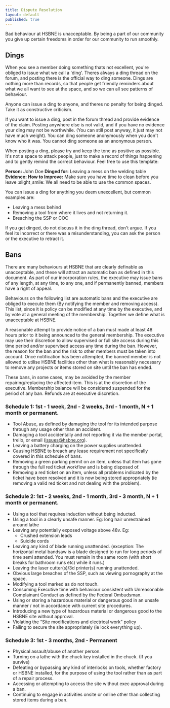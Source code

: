 ```yaml
---
title: Dispute Resolution
layout: default
published: true
---
```


Bad behaviour at HSBNE is unacceptable. By being a part of our community you
give up certain freedoms in order for our community to run smoothly.

## Dings

When you see a member doing something thats not excellent, you're obliged to issue what we call a 'ding'. Theres always a ding thread on the forum, and posting there is the official way to ding someone. Dings are nothing more than records, so that people get friendly reminders about what we all want to see at the space, and so we can all see patterns of behaviour.

Anyone can issue a ding to anyone, and theres no penalty for being dinged. Take it as constructive criticism.

If you want to issue a ding, post in the forum thread and provide evidence of the claim. Posting anywhere else is not valid, and if you have no evidence your ding may not be worthwhile. (You can still post anyway, it just may not have much weight). You can ding someone anonymously when you don't know who it was. You cannot ding someone as an anonymous person.

When posting a ding, please try and keep the tone as positive as possible. It's not a space to attack people, just to make a record of things happening and to gently remind the correct behaviour. Feel free to use this template:

**Person:** John Doe
**Dinged for:** Leaving a mess on the welding table
**Evidence:** 
**How to Improve:** Make sure you have time to clean before you leave :slight_smile: We all need to be able to use the common spaces.

You can issue a ding for anything you deem unexcellent, but common examples are:

- Leaving a mess behind
- Removing a tool from where it lives and not returning it.
- Breaching the SSP or COC

If you get dinged, do not discuss it in the ding thread, don't argue. If you feel its incorrect or there was a misunderstanding, you can ask the person or the executive to retract it.

## Bans
There are many behaviours at HSBNE that are clearly definable as unacceptable, and these will attract an automatic ban as defined in this document. As part of our incorporation rules, the executive may issue bans of any length, at any time, to any one, and if permanently banned, members have a right of appeal.

Behaviours on the following list are automatic bans and the executive are obliged to execute them (By notifying the member and removing access). This list, since it is policy can be modified at any time by the executive, and by vote at a general meeting of the membership. Together we define what is unacceptable at HSBNE.

A reasonable attempt to provide notice of a ban must made at least 48 hours prior to it being announced to the general membership. The executive may use their discretion to allow supervised or full site access during this time period and/or supervised access any time during the ban. However, the reason for the ban and the risk to other members must be taken into account. Once notification has been attempted, the banned member is not allowed to utilise HSBNE facilities other than what is reasonably necessary to remove any projects or items stored on site until the ban has ended.

These bans, in some cases, may be avoided by the member repairing/replacing the affected item. This is at the discretion of the executive. Membership balance will be considered suspended for the period of any ban. Refunds are at executive discretion.

### Schedule 1: 1st - 1 week, 2nd - 2 weeks, 3rd - 1 month, N + 1 month or permanent.

- Tool Abuse, as defined by damaging the tool for its intended purpose through any usage other than an accident.
- Damaging a tool accidentally and not reporting it via the member portal, trello, or email (issues@hsbne.org).
- Leaving a battery charging on the power supplies unattended.
- Causing HSBNE to breach any lease requirement not specifically covered in this schedule of bans.
- Removing a green parking permit on an item, unless that item has gone through the full red ticket workflow and is being disposed of.
- Removing a red ticket on an item, unless all problems indicated by the ticket have been resolved and it is now being stored appropriately (ie removing a valid red ticket and not dealing with the problem).

### Schedule 2: 1st - 2 weeks, 2nd - 1 month, 3rd - 3 month, N + 1 month or permanent.

- Using a tool that requires induction without being inducted.
- Using a tool in a clearly unsafe manner. Eg: long hair unrestrained around lathe
- Leaving any potentially exposed voltage above 48v. Eg:
	- Crushed extension leads
	- Suicide cords
- Leaving any kind of blade running unattended. (exception: The horizontal metal bandsaw is a blade designed to run for long periods of time semi attended. You must remain in the same room (with short breaks for bathroom runs etc) while it runs.)
- Leaving the laser cutter(s)/3d printer(s) running unattended.
- Obvious large breaches of the SSP, such as viewing pornography at the space.
- Modifying a tool marked as do not touch.
- Consuming Executive time with behaviour consistent with Unreasonable Complainant Conduct as defined by the Federal Ombudsman.
- Using or storing a hazardous material or dangerous good in an unsafe manner / not in accordance with current
site procedures.
- Introducing a new type of hazardous material or dangerous good to the HSBNE site without approval.
- Violating the “Site modifications and electrical work” policy
- Failing to secure the site appropriately (ie lock everything up).

### Schedule 3: 1st - 3 months, 2nd - Permanent

- Physical assault/abuse of another person.
- Turning on a lathe with the chuck key installed in the chuck. (If you survive)
- Defeating or bypassing any kind of interlocks on tools, whether factory or HSBNE installed, for the purpose of using the tool rather than as part of a repair process.
- Accessing or attempting to access the site without exec approval during a ban.
- Continuing to engage in activities onsite or online other than collecting stored items during a ban.
